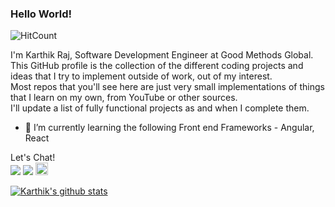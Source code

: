 ### Hello World!

![HitCount](http://hits.dwyl.com/karthik4423/karthik4423.svg)

I'm Karthik Raj, Software Development Engineer at Good Methods Global. \
This GitHub profile is the collection of the different coding projects and ideas that I try to implement outside of work, out of my interest.\
Most repos that you'll see here are just very small implementations of things that I learn on my own, from YouTube or other sources.\
I'll update a list of fully functional projects as and when I complete them.

- 🌱 I’m currently learning the following Front end Frameworks - Angular, React

Let's Chat!\
<a  target="_blank" href="https://twitter.com/avgsavg"><img src="https://github.com/paulrobertlloyd/socialmediaicons/blob/main/twitter-48x48.png"></a>
<a href="https://www.linkedin.com/in/karthikraj3/" target="_blank"><img src="https://github.com/paulrobertlloyd/socialmediaicons/blob/main/linkedin-48x48.png"></a>
<a href="mailto:karthikraj4423@gmail.com" target="_blank"><img src="https://github.com/paulrobertlloyd/socialmediaicons/blob/main/email-48x48.png" style="height:20px;width:20px;"></a>

[![Karthik's github stats](https://github-readme-stats.vercel.app/api?username=karthik4423&show_icons=true&theme=synthwave)](https://github.com/anuraghazra/github-readme-stats)
<!--
**karthik4423/karthik4423** is a ✨ _special_ ✨ repository because its `README.md` (this file) appears on your GitHub profile.

Here are some ideas to get you started:

- 🔭 I’m currently working on ...
- 🌱 I’m currently learning ...
- 👯 I’m looking to collaborate on ...
- 🤔 I’m looking for help with ...
- 💬 Ask me about ...
- 📫 How to reach me: ...
- 😄 Pronouns: ...
- ⚡ Fun fact: ...
-->
